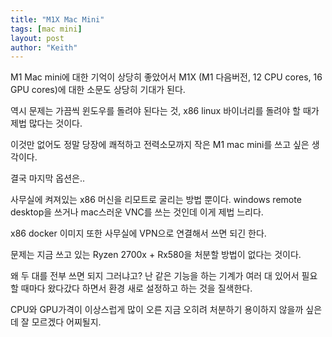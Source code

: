 ```yaml
---
title: "M1X Mac Mini"
tags: [mac mini]
layout: post
author: "Keith"
---
```


M1 Mac mini에 대한 기억이 상당히 좋았어서 M1X (M1 다음버전, 12 CPU cores, 16 GPU cores)에 대한 소문도 상당히 기대가 된다.

역시 문제는 가끔씩 윈도우를 돌려야 된다는 것, x86 linux 바이너리를 돌려야 할 때가 제법 많다는 것이다.

이것만 없어도 정말 당장에 쾌적하고 전력소모까지 작은 M1 mac mini를 쓰고 싶은 생각이다.

결국 마지막 옵션은..

사무실에 켜져있는 x86 머신을 리모트로 굴리는 방법 뿐이다. windows remote desktop을 쓰거나 mac스러운 VNC를 쓰는 것인데 이게 제법 느리다.

x86 docker 이미지 또한 사무실에 VPN으로 연결해서 쓰면 되긴 한다.

문제는 지금 쓰고 있는 Ryzen 2700x + Rx580을 처분할 방법이 없다는 것이다.

왜 두 대를 전부 쓰면 되지 그러냐고? 난 같은 기능을 하는 기계가 여러 대 있어서 필요할 때마다 왔다갔다 하면서 환경 새로 설정하고 하는 것을 질색한다. 

CPU와 GPU가격이 이상스럽게 많이 오른 지금 오히려 처분하기 용이하지 않을까 싶은데 잘 모르겠다 어찌될지. 